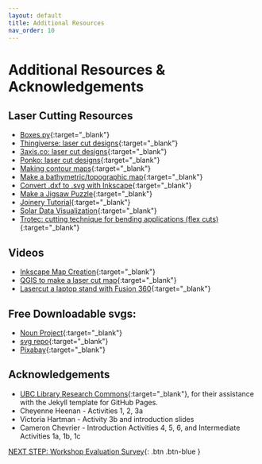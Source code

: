 ```yaml
---
layout: default
title: Additional Resources
nav_order: 10
---
```

# Additional Resources & Acknowledgements

## Laser Cutting Resources
- [Boxes.py](https://www.festi.info/boxes.py/?language=en){:target="_blank"}
- [Thingiverse: laser cut designs](https://www.thingiverse.com/search?q=laser+cut&page=1&type=things&sort=relevant){:target="_blank"}
- [3axis.co: laser cut designs](https://3axis.co/laser-cut/){:target="_blank"}
- [Ponko: laser cut designs](https://www.ponoko.com/free-laser-cutting-files-templates/page/1){:target="_blank"}
- [Making contour maps](https://contours.axismaps.com/#12/27.9885/86.9233){:target="_blank"}
- [Make a bathymetric/topographic map](https://www.instructables.com/Make-laser-cut-bathymetric-maps/){:target="_blank"}
- [Convert .dxf to .svg with Inkscape](https://support.shapertools.com/hc/en-us/articles/360052118213-Convert-DXF-to-SVG-in-Inkscape){:target="_blank"}
- [Make a Jigsaw Puzzle](http://dev.inventables.com/2016/02/26/generating-svg-jigsaw-puzzles.html){:target="_blank"}
- [Joinery Tutorial](https://www.instructables.com/Joinery-Joints-for-Laser-Cut-Assemblies/){:target="_blank"}
- [Solar Data Visualization](https://www.instructables.com/Making-Solar-Data-Visualizations/){:target="_blank"}
- [Trotec: cutting technique for bending applications (flex cuts)](https://www.troteclaser.com/en-us/learn-support/helpcenter/bending-technique){:target="_blank"}

## Videos
- [Inkscape Map Creation](https://www.youtube.com/watch?v=ZTEzOqq5RF8&ab_channel=DIY3DTECH.com){:target="_blank"}
- [QGIS to make a laser cut map](https://youtu.be/khJhT46MQ5o){:target="_blank"}
- [Lasercut a laptop stand with Fusion 360](https://www.youtube.com/watch?v=7riGolu7BpA){:target="_blank"}

## Free Downloadable svgs:
- [Noun Project](https://thenounproject.com/){:target="_blank"}
- [svg repo](https://www.svgrepo.com/vectors/bumblebee/){:target="_blank"}
- [Pixabay](https://pixabay.com/vectors/){:target="_blank"}

## Acknowledgements

- [UBC Library Research Commons](https://github.com/ubc-library-rc/){:target="_blank"}, for their assistance with the Jekyll template for GitHub Pages.
- Cheyenne Heenan - Activities 1, 2, 3a
- Victoria Hartman - Activity 3b and introduction slides
- Cameron Chevrier - Introduction Activities 4, 5, 6, and Intermediate Activities 1a, 1b, 1c

[NEXT STEP: Workshop Evaluation Survey](workshop-survey.html){: .btn .btn-blue }
